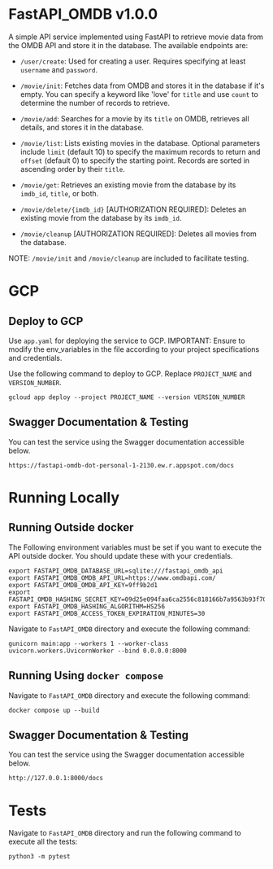 # FastAPI_OMDB v1.0.0

A simple API service implemented using FastAPI to retrieve movie data from the OMDB API and store it in the database. The available endpoints are:

- `/user/create`: Used for creating a user. Requires specifying at least `username` and `password`.

- `/movie/init`: Fetches data from OMDB and stores it in the database if it's empty. You can specify a keyword like 'love' for `title` and use `count` to determine the number of records to retrieve.

- `/movie/add`: Searches for a movie by its `title` on OMDB, retrieves all details, and stores it in the database.

- `/movie/list`: Lists existing movies in the database. Optional parameters include `limit` (default 10) to specify the maximum records to return and `offset` (default 0) to specify the starting point. Records are sorted in ascending order by their `title`.

- `/movie/get`: Retrieves an existing movie from the database by its `imdb_id`, `title`, or both.

- `/movie/delete/{imdb_id}` [AUTHORIZATION REQUIRED]: Deletes an existing movie from the database by its `imdb_id`.

- `/movie/cleanup` [AUTHORIZATION REQUIRED]: Deletes all movies from the database.

NOTE: `/movie/init` and `/movie/cleanup` are included to facilitate testing.

# GCP

## Deploy to GCP

Use `app.yaml` for deploying the service to GCP. IMPORTANT: Ensure to modify the env_variables in the file according to your project specifications and credentials.

Use the following command to deploy to GCP. Replace `PROJECT_NAME` and `VERSION_NUMBER`.

`gcloud app deploy --project PROJECT_NAME --version VERSION_NUMBER`

## Swagger Documentation & Testing

You can test the service using the Swagger documentation accessible below.

`https://fastapi-omdb-dot-personal-1-2130.ew.r.appspot.com/docs`

# Running Locally

## Running Outside docker

The Following environment variables must be set if you want to execute the API outside docker. You should update these with your credentials.

```
export FASTAPI_OMDB_DATABASE_URL=sqlite:///fastapi_omdb_api
export FASTAPI_OMDB_OMDB_API_URL=https://www.omdbapi.com/
export FASTAPI_OMDB_OMDB_API_KEY=9ff9b2d1
export FASTAPI_OMDB_HASHING_SECRET_KEY=09d25e094faa6ca2556c818166b7a9563b93f7099f6f0f4caa6cf63b88e8d3e7
export FASTAPI_OMDB_HASHING_ALGORITHM=HS256
export FASTAPI_OMDB_ACCESS_TOKEN_EXPIRATION_MINUTES=30
```

Navigate to `FastAPI_OMDB` directory and execute the following command:

`gunicorn main:app --workers 1 --worker-class uvicorn.workers.UvicornWorker --bind 0.0.0.0:8000`

## Running Using `docker compose`

Navigate to `FastAPI_OMDB` directory and execute the following command:

`docker compose up --build`

## Swagger Documentation & Testing

You can test the service using the Swagger documentation accessible below.

`http://127.0.0.1:8000/docs`

# Tests

Navigate to `FastAPI_OMDB` directory and run the following command to execute all the tests:

`python3 -m pytest`
